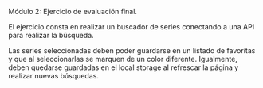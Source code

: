 Módulo 2: Ejercicio de evaluación final.

El ejercicio consta en realizar un buscador de series conectando a una API para realizar la búsqueda.

Las series seleccionadas deben poder guardarse en un listado de favoritas y que al seleccionarlas se marquen de un color diferente. Igualmente, deben quedarse guardadas en el local storage al refrescar la página y realizar nuevas búsquedas.

